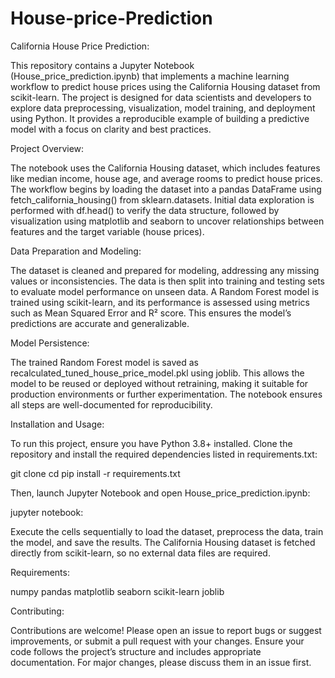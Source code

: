 # House-price-Prediction
California House Price Prediction:

This repository contains a Jupyter Notebook (House_price_prediction.ipynb) that implements a machine learning workflow to predict house prices using the California Housing dataset from scikit-learn. The project is designed for data scientists and developers to explore data preprocessing, visualization, model training, and deployment using Python. It provides a reproducible example of building a predictive model with a focus on clarity and best practices.

Project Overview:

The notebook uses the California Housing dataset, which includes features like median income, house age, and average rooms to predict house prices. The workflow begins by loading the dataset into a pandas DataFrame using fetch_california_housing() from sklearn.datasets. Initial data exploration is performed with df.head() to verify the data structure, followed by visualization using matplotlib and seaborn to uncover relationships between features and the target variable (house prices).

Data Preparation and Modeling:

The dataset is cleaned and prepared for modeling, addressing any missing values or inconsistencies. The data is then split into training and testing sets to evaluate model performance on unseen data. A Random Forest model is trained using scikit-learn, and its performance is assessed using metrics such as Mean Squared Error and R² score. This ensures the model’s predictions are accurate and generalizable.

Model Persistence:

The trained Random Forest model is saved as recalculated_tuned_house_price_model.pkl using joblib. This allows the model to be reused or deployed without retraining, making it suitable for production environments or further experimentation. The notebook ensures all steps are well-documented for reproducibility.

Installation and Usage:

To run this project, ensure you have Python 3.8+ installed. Clone the repository and install the required dependencies listed in requirements.txt:

git clone <repository-url>
cd <repository-directory>
pip install -r requirements.txt

Then, launch Jupyter Notebook and open House_price_prediction.ipynb:

jupyter notebook:

Execute the cells sequentially to load the dataset, preprocess the data, train the model, and save the results. The California Housing dataset is fetched directly from scikit-learn, so no external data files are required.

Requirements:

numpy
pandas
matplotlib
seaborn
scikit-learn
joblib

Contributing:

Contributions are welcome! Please open an issue to report bugs or suggest improvements, or submit a pull request with your changes. Ensure your code follows the project’s structure and includes appropriate documentation. For major changes, please discuss them in an issue first.
